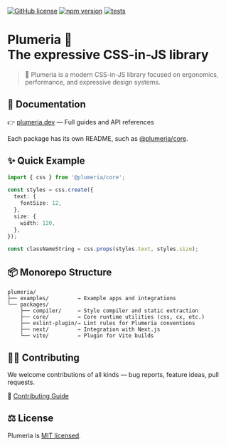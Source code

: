 [![GitHub license](https://img.shields.io/badge/license-MIT-brightgreen.svg)](https://github.com/zss-in-js/plumeria/blob/main/LICENSE) [![npm version](https://img.shields.io/npm/v/@plumeria/core.svg?color=brightgreen)](https://www.npmjs.com/package/@plumeria/core) [![tests](https://github.com/zss-in-js/plumeria/actions/workflows/tests.yml/badge.svg)](https://github.com/zss-in-js/plumeria/actions/workflows/tests.yml)

# Plumeria 🍃 <br> The expressive CSS-in-JS library

> 🌸 Plumeria is a modern CSS-in-JS library focused on ergonomics, performance, and expressive design systems.

## 📘 Documentation

👉 [plumeria.dev](https://plumeria.dev) — Full guides and API references

Each package has its own README, such as [@plumeria/core](https://github.com/zss-in-js/plumeria/tree/main/packages/core).

## ✨ Quick Example

```ts
import { css } from '@plumeria/core';

const styles = css.create({
  text: {
    fontSize: 12,
  },
  size: {
    width: 120,
  },
});

const classNameString = css.props(styles.text, styles.size);
```

## 📦 Monorepo Structure

```
plumeria/
├── examples/         → Example apps and integrations
└── packages/
    ├── compiler/     → Style compiler and static extraction
    ├── core/         → Core runtime utilities (css, cx, etc.)
    ├── eslint-plugin/→ Lint rules for Plumeria conventions
    ├── next/         → Integration with Next.js
    └── vite/         → Plugin for Vite builds

```

## 🧑‍💻 Contributing

We welcome contributions of all kinds — bug reports, feature ideas, pull requests.

📄 [Contributing Guide](https://github.com/zss-in-js/plumeria/blob/main/.github/CONTRIBUTING.md)

## ⚖️ License

Plumeria is [MIT licensed](https://github.com/zss-in-js/plumeria/blob/main/license).
